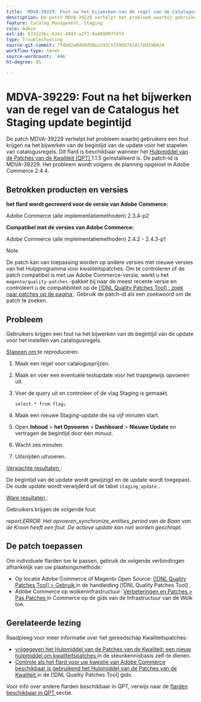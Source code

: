 ```yaml
---
title: 'MDVA-39229: Fout na het bijwerken van de regel van de Catalogus het Staging update begintijd'
description: De patch MDVA-39229 verhelpt het probleem waarbij gebruikers een fout krijgen na het bijwerken van de begintijd van de update voor het stapelen van catalogusregels. Deze patch is beschikbaar wanneer [Quality Patches Tool (QPT)] (https://experienceleague.adobe.com/en/docs/commerce-operations/tools/quality-patches-tool/quality-patches-tool-to-self-serve-quality-patches) 1.1.5 is geïnstalleerd. De patch-id is MDVA-39229. Het probleem wordt volgens de planning opgelost in Adobe Commerce 2.4.4.
feature: Catalog Management, Staging
role: Admin
exl-id: 633123bc-634c-4943-a2f1-9a48999774f4
type: Troubleshooting
source-git-commit: 7fdb02a6d89d50ea593c5fd99d78101f89198424
workflow-type: tm+mt
source-wordcount: '446'
ht-degree: 0%

---
```


# MDVA-39229: Fout na het bijwerken van de regel van de Catalogus het Staging update begintijd

De patch MDVA-39229 verhelpt het probleem waarbij gebruikers een fout krijgen na het bijwerken van de begintijd van de update voor het stapelen van catalogusregels. Dit flard is beschikbaar wanneer het [ Hulpmiddel van de Patches van de Kwaliteit (QPT) ](https://experienceleague.adobe.com/en/docs/commerce-operations/tools/quality-patches-tool/quality-patches-tool-to-self-serve-quality-patches) 1.1.5 geïnstalleerd is. De patch-id is MDVA-39229. Het probleem wordt volgens de planning opgelost in Adobe Commerce 2.4.4.

## Betrokken producten en versies

**het flard wordt gecreeerd voor de versie van Adobe Commerce:**

Adobe Commerce (alle implementatiemethoden) 2.3.4-p2

**Compatibel met de versies van Adobe Commerce:**

Adobe Commerce (alle implementatiemethoden) 2.4.2 - 2.4.3-p1

>[!NOTE]
>
>De patch kan van toepassing worden op andere versies met nieuwe versies van het Hulpprogramma voor kwaliteitspatches. Om te controleren of de patch compatibel is met uw Adobe Commerce-versie, werkt u het `magento/quality-patches` -pakket bij naar de meest recente versie en controleert u de compatibiliteit op de [[!DNL Quality Patches Tool] : zoek naar patches op de pagina ](https://experienceleague.adobe.com/en/docs/commerce-operations/tools/quality-patches-tool/quality-patches-tool-to-self-serve-quality-patches) . Gebruik de patch-id als een zoekwoord om de patch te zoeken.

## Probleem

Gebruikers krijgen een fout na het bijwerken van de begintijd van de update voor het instellen van catalogusregels.

<u> Stappen om </u> te reproduceren:

1. Maak een regel voor catalogusprijzen.
1. Maak en voer een eventuele testupdate voor het trapsgewijs opvoeren uit.
1. Voer de query uit en controleer of de vlag Staging is gemaakt.


   `select * from flag;`


1. Maak een nieuwe Staging-update die na vijf minuten start.
1. Open **Inhoud** > **het Opvoeren** > **Dashboard** > **Nieuwe Update** en vertragen de begintijd door één minuut.
1. Wacht zes minuten.
1. Uitsnijden uitvoeren.

<u> Verwachte resultaten </u>:

De begintijd van de update wordt gewijzigd en de update wordt toegepast. De oude update wordt verwijderd uit de tabel `staging_update` .

<u> Ware resultaten </u>:

Gebruikers krijgen de volgende fout:

*report.ERROR: Het opvoeren_synchronize_entities_period van de Baan van de Kroon heeft een fout: De actieve update kan niet worden geschrapt.*

## De patch toepassen

Om individuele flarden toe te passen, gebruik de volgende verbindingen afhankelijk van uw plaatsingsmethode:

* Op locatie Adobe Commerce of Magento Open Source: [[!DNL Quality Patches Tool] > Gebruik ](/help/tools/quality-patches-tool/usage.md) in de handleiding [!DNL Quality Patches Tool] .
* Adobe Commerce op wolkeninfrastructuur: [ Verbeteringen en Patches > Pas Patches ](https://experienceleague.adobe.com/docs/commerce-cloud-service/user-guide/develop/upgrade/apply-patches.html) in Commerce op de gids van de Infrastructuur van de Wolk toe.

## Gerelateerde lezing

Raadpleeg voor meer informatie over het gereedschap Kwaliteitspatches:

* [ vrijgegeven het Hulpmiddel van de Patches van de Kwaliteit: een nieuw hulpmiddel om kwaliteitspatches ](https://experienceleague.adobe.com/en/docs/commerce-operations/tools/quality-patches-tool/quality-patches-tool-to-self-serve-quality-patches) in de steunkennisbasis zelf-te dienen.
* [ Controle als het flard voor uw kwestie van Adobe Commerce beschikbaar is gebruikend het Hulpmiddel van de Patches van de Kwaliteit ](/help/tools/quality-patches-tool/patches-available-in-qpt/check-patch-for-magento-issue-with-magento-quality-patches.md) in de [!DNL Quality Patches Tool] gids.

Voor info over andere flarden beschikbaar in QPT, verwijs naar de [ flarden beschikbaar in QPT ](https://experienceleague.adobe.com/tools/commerce-quality-patches/index.html) sectie.
